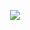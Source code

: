 <p align='center'>
    <img src="https://capsule-render.vercel.app/api?type=waving&color=auto&height=300&section=header&text=APIFrontト%20&fontSize=50&animation=fadeIn&fontAlignY=38&%20Profile%20or%20any%20Repo%20like%20me!&descAlignY=51&descAlign=62"/>
</p>
